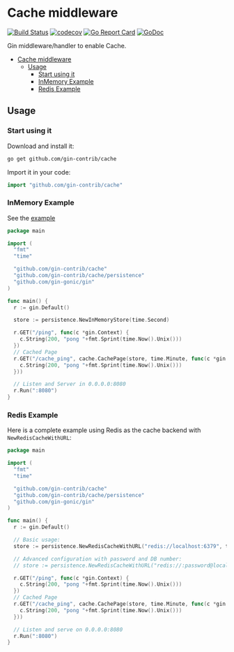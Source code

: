 # Cache middleware

[![Build Status](https://github.com/gin-contrib/cache/actions/workflows/testing.yml/badge.svg)](https://github.com/gin-contrib/cache/actions/workflows/testing.yml)
[![codecov](https://codecov.io/gh/gin-contrib/cache/branch/master/graph/badge.svg)](https://codecov.io/gh/gin-contrib/cache)
[![Go Report Card](https://goreportcard.com/badge/github.com/gin-contrib/cache)](https://goreportcard.com/report/github.com/gin-contrib/cache)
[![GoDoc](https://godoc.org/github.com/gin-contrib/cache?status.svg)](https://godoc.org/github.com/gin-contrib/cache)

Gin middleware/handler to enable Cache.

- [Cache middleware](#cache-middleware)
  - [Usage](#usage)
    - [Start using it](#start-using-it)
    - [InMemory Example](#inmemory-example)
    - [Redis Example](#redis-example)

## Usage

### Start using it

Download and install it:

```sh
go get github.com/gin-contrib/cache
```

Import it in your code:

```go
import "github.com/gin-contrib/cache"
```

### InMemory Example

See the [example](example/example.go)

```go
package main

import (
  "fmt"
  "time"

  "github.com/gin-contrib/cache"
  "github.com/gin-contrib/cache/persistence"
  "github.com/gin-gonic/gin"
)

func main() {
  r := gin.Default()

  store := persistence.NewInMemoryStore(time.Second)

  r.GET("/ping", func(c *gin.Context) {
    c.String(200, "pong "+fmt.Sprint(time.Now().Unix()))
  })
  // Cached Page
  r.GET("/cache_ping", cache.CachePage(store, time.Minute, func(c *gin.Context) {
    c.String(200, "pong "+fmt.Sprint(time.Now().Unix()))
  }))

  // Listen and Server in 0.0.0.0:8080
  r.Run(":8080")
}
```

### Redis Example

Here is a complete example using Redis as the cache backend with `NewRedisCacheWithURL`:

```go
package main

import (
  "fmt"
  "time"

  "github.com/gin-contrib/cache"
  "github.com/gin-contrib/cache/persistence"
  "github.com/gin-gonic/gin"
)

func main() {
  r := gin.Default()

  // Basic usage:
  store := persistence.NewRedisCacheWithURL("redis://localhost:6379", time.Minute)

  // Advanced configuration with password and DB number:
  // store := persistence.NewRedisCacheWithURL("redis://:password@localhost:6379/0", time.Minute)

  r.GET("/ping", func(c *gin.Context) {
    c.String(200, "pong "+fmt.Sprint(time.Now().Unix()))
  })
  // Cached Page
  r.GET("/cache_ping", cache.CachePage(store, time.Minute, func(c *gin.Context) {
    c.String(200, "pong "+fmt.Sprint(time.Now().Unix()))
  }))

  // Listen and serve on 0.0.0.0:8080
  r.Run(":8080")
}
```
